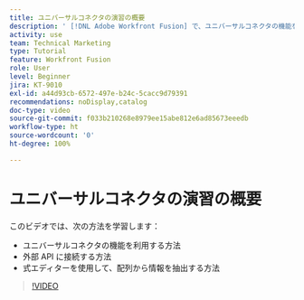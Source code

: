 ```yaml
---
title: ユニバーサルコネクタの演習の概要
description: ' [!DNL Adobe Workfront Fusion] で、ユニバーサルコネクタの機能を利用する方法、外部 API に接続する方法、配列から情報を抽出する方法を説明します。'
activity: use
team: Technical Marketing
type: Tutorial
feature: Workfront Fusion
role: User
level: Beginner
jira: KT-9010
exl-id: a44d93cb-6572-497e-b24c-5cacc9d79391
recommendations: noDisplay,catalog
doc-type: video
source-git-commit: f033b210268e8979ee15abe812e6ad85673eeedb
workflow-type: ht
source-wordcount: '0'
ht-degree: 100%

---
```


# ユニバーサルコネクタの演習の概要

このビデオでは、次の方法を学習します：

* ユニバーサルコネクタの機能を利用する方法
* 外部 API に接続する方法
* 式エディターを使用して、配列から情報を抽出する方法

>[!VIDEO](https://video.tv.adobe.com/v/335269/?quality=12&learn=on)
